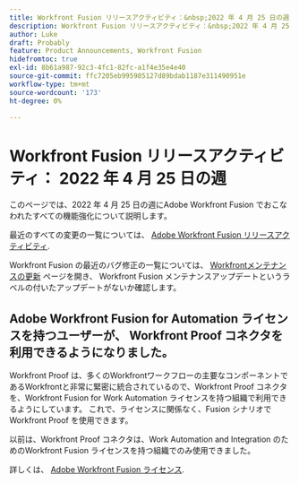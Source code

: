 ```yaml
---
title: Workfront Fusion リリースアクティビティ：&nbsp;2022 年 4 月 25 日の週
description: Workfront Fusion リリースアクティビティ：&nbsp;2022 年 4 月 25 日の週
author: Luke
draft: Probably
feature: Product Announcements, Workfront Fusion
hidefromtoc: true
exl-id: 8b61a987-92c3-4fc1-82fc-a1f4e35e4e40
source-git-commit: ffc7205eb995985127d89bdab1187e311490951e
workflow-type: tm+mt
source-wordcount: '173'
ht-degree: 0%

---
```


# Workfront Fusion リリースアクティビティ： 2022 年 4 月 25 日の週

このページでは、2022 年 4 月 25 日の週にAdobe Workfront Fusion でおこなわれたすべての機能強化について説明します。

最近のすべての変更の一覧については、 [Adobe Workfront Fusion リリースアクティビティ](../../../product-announcements/product-releases/fusion-release-activity/fusion-release-activity.md).

Workfront Fusion の最近のバグ修正の一覧については、 [Workfrontメンテナンスの更新](https://one.workfront.com/s/article/Workfront-Maintenance-Updates-1882317350) ページを開き、 Workfront Fusion メンテナンスアップデートというラベルの付いたアップデートがないか確認します。

## Adobe Workfront Fusion for Automation ライセンスを持つユーザーが、 Workfront Proof コネクタを利用できるようになりました。

Workfront Proof は、多くのWorkfrontワークフローの主要なコンポーネントであるWorkfrontと非常に緊密に統合されているので、Workfront Proof コネクタを、Workfront Fusion for Work Automation ライセンスを持つ組織で利用できるようにしています。 これで、ライセンスに関係なく、Fusion シナリオでWorkfront Proof を使用できます。

以前は、Workfront Proof コネクタは、Work Automation and Integration のためのWorkfront Fusion ライセンスを持つ組織でのみ使用できました。

詳しくは、 [Adobe Workfront Fusion ライセンス](../../../workfront-fusion/get-started/license-automation-vs-integration.md).
